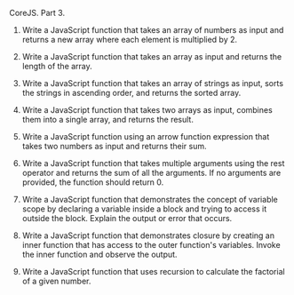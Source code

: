 CoreJS. Part 3.

1. Write a JavaScript function that takes an array of numbers as input and returns a new array where each element is multiplied by 2.

2. Write a JavaScript function that takes an array as input and returns the length of the array.

3. Write a JavaScript function that takes an array of strings as input, sorts the strings in ascending order, and returns the sorted array.

4. Write a JavaScript function that takes two arrays as input, combines them into a single array, and returns the result.

5. Write a JavaScript function using an arrow function expression that takes two numbers as input and returns their sum.

6. Write a JavaScript function that takes multiple arguments using the rest operator and returns the sum of all the arguments. If no arguments are provided, the function should return 0.

7. Write a JavaScript function that demonstrates the concept of variable scope by declaring a variable inside a block and trying to access it outside the block. Explain the output or error that occurs.

8. Write a JavaScript function that demonstrates closure by creating an inner function that has access to the outer function's variables. Invoke the inner function and observe the output.

9. Write a JavaScript function that uses recursion to calculate the factorial of a given number.

﻿